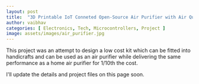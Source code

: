 ```yaml
---
layout: post
title:  "3D Printable IoT Conneted Open-Source Air Purifier with Air Quality Sensor"
author: vaibhav
categories: [ Electronics, Tech, Microcontrollers, Project ]
image: assets/images/air_purifier.jpg
---
```

This project was an attempt to design a low cost kit which can be fitted into handicrafts and can be used as an air purifier while delivering the same performance as a home air purifier for 1/10th the cost.

I'll update the details and project files on this page soon.
